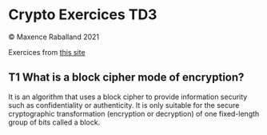 # Crypto Exercices TD3

&copy; Maxence Raballand 2021

Exercices from [this site](https://vqhuy.github.io/teaching/crypto/td3)

## T1 What is a block cipher mode of encryption?

It is an algorithm that uses a block cipher to provide information security such as confidentiality or authenticity. It is only suitable for the secure cryptographic transformation (encryption or decryption) of one fixed-length group of bits called a block.
